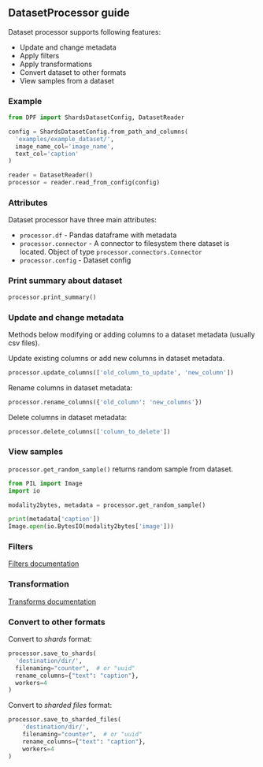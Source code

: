 ## DatasetProcessor guide

Dataset processor supports following features:
- Update and change metadata
- Apply filters
- Apply transformations
- Convert dataset to other formats
- View samples from a dataset

### Example
```python
from DPF import ShardsDatasetConfig, DatasetReader

config = ShardsDatasetConfig.from_path_and_columns(
  'examples/example_dataset/',
  image_name_col='image_name',
  text_col='caption'
)

reader = DatasetReader()
processor = reader.read_from_config(config)
```

### Attributes
Dataset processor have three main attributes:
- `processor.df` - Pandas dataframe with metadata
- `processor.connector` - A connector to filesystem there dataset is located. Object of type `processor.connectors.Connector`
- `processor.config` - Dataset config

### Print summary about dataset

```python
processor.print_summary()
```

### Update and change metadata

Methods below modifying or adding columns to a dataset metadata (usually csv files).

Update existing columns or add new columns in dataset metadata.
```python
processor.update_columns(['old_column_to_update', 'new_column'])
```
Rename columns in dataset metadata:
```python
processor.rename_columns({'old_column': 'new_columns'})
```
Delete columns in dataset metadata:
```python
processor.delete_columns(['column_to_delete'])
```

### View samples

`processor.get_random_sample()` returns random sample from dataset.

```python
from PIL import Image
import io

modality2bytes, metadata = processor.get_random_sample()

print(metadata['caption'])
Image.open(io.BytesIO(modality2bytes['image']))
```

### Filters

[Filters documentation](filters.md)

### Transformation

[Transforms documentation](transforms.md)

### Convert to other formats

Convert to _shards_ format:

```python
processor.save_to_shards(
  'destination/dir/',
  filenaming="counter",  # or "uuid"
  rename_columns={"text": "caption"},
  workers=4
)
```

Convert to _sharded files_ format:

```python
processor.save_to_sharded_files(
    'destination/dir/',
    filenaming="counter",  # or "uuid"
    rename_columns={"text": "caption"},
    workers=4
)
```
